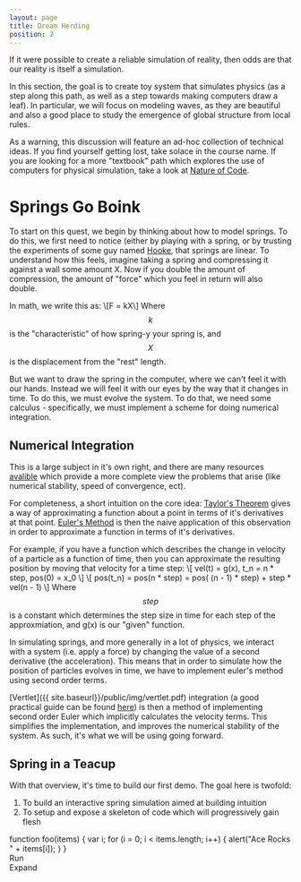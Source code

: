 ```yaml
---
layout: page
title: Dream Herding
position: 2
---
```


<p class="message">
If it were possible to create a reliable simulation of reality, then odds are that our reality is itself a simulation.
</p>

In this section, the goal is to create toy system that simulates physics (as a step along this path, as well as a step towards making computers draw a leaf).  In particular, we will focus on modeling waves, as they are beautiful and also a good place to study the emergence of global structure from local rules. 

As a warning, this discussion will feature an ad-hoc collection of technical ideas.  If you find yourself getting lost, take solace in the course name.  If you are looking for a more "textbook" path which explores the use of computers for physical simulation, take a look at [Nature of Code](http://natureofcode.com/). 

# Springs Go Boink

To start on this quest, we begin by thinking about how to model springs.  To do this, we first need to notice (either by playing with a spring, or by trusting the experiments of some guy named [Hooke](https://en.wikipedia.org/wiki/Hooke's_law), that springs are linear.  To understand how this feels, imagine taking a spring and compressing it against a wall some amount X.  Now if you double the amount of compression, the amount of "force" which you feel in return will also double.  

In math, we write this as: 
\\[F = kX\\] 
Where $$k$$ is the "characteristic" of how spring-y your spring is, and $$X$$ is the displacement from the "rest" length. 

But we want to draw the spring in the computer, where we can't feel it with our hands. Instead we will feel it with our eyes by the way that it changes in time.  To do this, we must evolve the system.  To do that, we need some calculus - specifically, we must implement a scheme for doing numerical integration.  

## Numerical Integration

This is a large subject in it's own right, and there are many resources [avalible](http://physics.bu.edu/py502/lectures3/cmotion.pdf) which provide a more complete view the problems that arise (like numerical stability, speed of convergence, ect).

For completeness, a short intuition on the core idea: 
[Taylor's Theorem](https://en.wikipedia.org/wiki/Taylor's_theorem) gives a way of approximating a function about a point in terms of it's derivatives at that point.  [Euler's Method](https://en.wikipedia.org/wiki/Euler_method) is then the naive application of this observation in order to approximate a function in terms of it's derivatives.

For example, if you have a function which describes the change in velocity of a particle as a function of time, then you can approximate the resulting position by moving that velocity for a time step:
\\[
vel(t) = g(x), t_n = n * step, pos(0) = x_0
\\]
\\[
pos(t_n) = pos(n * step) = pos( (n - 1) * step) + step * vel(n - 1)
\\]
Where $$step$$ is a constant which determines the step size in time for each step of the approxmiation, and g(x) is our "given" function.

In simulating springs, and more generally in a lot of physics, we interact with a system (i.e. apply a force) by changing the value of a second derivative (the acceleration).  This means that in order to simulate how the position of particles evolves in time, we have to implement euler's method using second order terms.  

[Vertlet]({{ site.baseurl}}/public/img/vertlet.pdf) integration (a good practical guide can be found [here](http://www.gotoandplay.it/_articles/2005/08/advCharPhysics.php#Verlet)) is then a method of implementing second order Euler which implicitly calculates the velocity terms.  This simplifies the implementation, and improves the numerical stability of the system.  As such, it's what we will be using going forward.

## Spring in a Teacup

With that overview, it's time to build our first demo.  The goal here is twofold:

1. To build an interactive spring simulation aimed at building intuition
2. To setup and expose a skeleton of code which will progressively gain flesh

<!-- <script src="{{ site.baseurl }}/public/js/three.min.js"></script>  --><!-- This is to use the vector data-types to make it easier to make 3d visualizations later -->
<!-- <script type="text/javascript" src="{{ site.baseurl }}/public/js/disk.js"></script> -->

<script src="{{ site.baseurl }}/public/js/ace/ace.js" type="text/javascript" charset="utf-8"></script>
<!-- load ace themelist extension -->
<script src="{{ site.baseurl }}/public/js/ace/ext-themelist.js" type="text/javascript" charset="utf-8"></script>

<div id="e1" class="editor">function foo(items) {
    var i;
    for (i = 0; i &lt; items.length; i++) {
        alert("Ace Rocks " + items[i]);
    }
}</div>
<div class="editor-control">
<div class="editor-run"><span class="el el-caret-right"></span>
Run</div>
<div class="editor-expand">
Expand <span class="el el-resize-full"></span></div>
</div>


<div></div>

<script type="text/javascript">
$( ".editor-expand" ).click(function() {
  $( "#e1" ).toggleClass( "editor-big", 500, "easeOutSine" )
  	.promise().done(function(){
  		var dom = ace.require("ace/lib/dom");
  		ace.edit("e1").resize();
  	});
});
</script>

<script>
//var $ = document.getElementById.bind(document);
var dom = ace.require("ace/lib/dom");
//add command to all new editor instaces
ace.require("ace/commands/default_commands").commands.push({
    name: "Toggle Fullscreen",
    bindKey: "Command-L",
    exec: function(editor) {
        var fullScreen = dom.toggleCssClass(document.body, "fullScreen")
        dom.setCssClass(editor.container, "fullScreen", fullScreen)
        editor.setAutoScrollEditorIntoView(!fullScreen)
        editor.resize()
    }
})

var editor = ace.edit("e1");
editor.setTheme("ace/theme/tomorrow");
editor.session.setMode("ace/mode/javascript");
editor.renderer.setScrollMargin(10, 10);
editor.setOptions({
    // "scrollPastEnd": 0.8,
    autoScrollEditorIntoView: true,
    vScrollBarAlwaysVisible: false

});

var themes = ace.require("ace/ext/themelist").themes.map(function(t){return t.theme});

</script>






